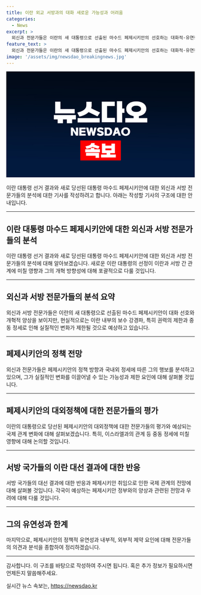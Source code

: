 ```yaml
---
title: 이란 외교 서방과의 대화 새로운 가능성과 어려움
categories:
  - News
excerpt: >
  외신과 전문가들은 이란의 새 대통령으로 선출된 마수드 페제시키안의 선호하는 대화적·유연한 입장에 주목하고 있다. 그러나 이란 대통령의 권한 한계와 보수강경파의 영향으로 실질적인 정책 변화에는 제약이 있다는 것이 전문가들의 진단이다. 페제시키안이 대화 촉진과 일부 사회 변화를 시도할 것으로 예상되지만, 실질적 변화는 보장되지 않을 것으로 예측되고 있다. 이란의 최고 지도자가 결정하는 정책에 따라 대통령의 영향력은 한정되며, 대통령의 강경한 보수적 입장을 보인 후보보다는 페제시키안을 서방 국가들이 더 선호한다는 평가가 나왔다.
feature_text: >
  외신과 전문가들은 이란의 새 대통령으로 선출된 마수드 페제시키안의 선호하는 대화적·유연한 입장에 주목하고 있다. 그러나 이란 대통령의 권한 한계와 보수강경파의 영향으로 실질적인 정책 변화에는 제약이 있다는 것이 전문가들의 진단이다. 페제시키안이 대화 촉진과 일부 사회 변화를 시도할 것으로 예상되지만, 실질적 변화는 보장되지 않을 것으로 예측되고 있다. 이란의 최고 지도자가 결정하는 정책에 따라 대통령의 영향력은 한정되며, 대통령의 강경한 보수적 입장을 보인 후보보다는 페제시키안을 서방 국가들이 더 선호한다는 평가가 나왔다.
image: '/assets/img/newsdao_breakingnews.jpg'
---
```


<p><img src="/assets/img/newsdao_breakingnews.jpg" alt="koreaapp 속보" /></p>

<p>이란 대통령 선거 결과와 새로 당선된 대통령 마수드 페제시키안에 대한 외신과 서방 전문가들의 분석에 대한 기사를 작성하려고 합니다. 아래는 작성할 기사의 구조에 대한 안내입니다.</p>

<hr />

<h2 data-ke-size="size26">이란 대통령 마수드 페제시키안에 대한 외신과 서방 전문가들의 분석</h2>

<p data-ke-size="size16">이란 대통령 선거 결과와 새로 당선된 대통령 마수드 페제시키안에 대한 외신과 서방 전문가들의 분석에 대해 알아보겠습니다. 새로운 이란 대통령의 선정이 이란과 서방 간 관계에 미칠 영향과 그의 개혁 방향성에 대해 포괄적으로 다룰 것입니다.</p>

<hr />

<h2 data-ke-size="size23">외신과 서방 전문가들의 분석 요약</h2>

<p data-ke-size="size16">외신과 서방 전문가들은 이란의 새 대통령으로 선출된 마수드 페제시키안이 대화 선호와 개혁적 양상을 보이지만, 현실적으로는 이란 내부의 보수 강경파, 특히 권력의 제한과 중동 정세로 인해 실질적인 변화가 제한될 것으로 예상하고 있습니다.</p>

<hr />

<h2 data-ke-size="size23">페제시키안의 정책 전망</h2>

<p data-ke-size="size16">외신과 전문가들은 페제시키안의 정책 방향과 국내외 정세에 따른 그의 행보를 분석하고 있으며, 그가 실질적인 변화를 이끌어낼 수 있는 가능성과 제한 요인에 대해 살펴볼 것입니다.</p>

<hr />

<h2 data-ke-size="size23">페제시키안의 대외정책에 대한 전문가들의 평가</h2>

<p data-ke-size="size16">이란의 대통령으로 당선된 페제시키안의 대외정책에 대한 전문가들의 평가와 예상되는 국제 관계 변화에 대해 살펴보겠습니다. 특히, 이스라엘과의 관계 등 중동 정세에 미칠 영향에 대해 논의할 것입니다.</p>

<hr />

<h2 data-ke-size="size23">서방 국가들의 이란 대선 결과에 대한 반응</h2>

<p data-ke-size="size16">서방 국가들의 대선 결과에 대한 반응과 페제시키안 취임으로 인한 국제 관계의 전망에 대해 살펴볼 것입니다. 각국이 예상하는 페제시키안 정부와의 양상과 관련된 전망과 우려에 대해 다룰 것입니다.</p>

<hr />

<h2 data-ke-size="size23">그의 유연성과 한계</h2>

<p data-ke-size="size16">마지막으로, 페제시키안의 정책적 유연성과 내부적, 외부적 제약 요인에 대해 전문가들의 의견과 분석을 종합하여 정리하겠습니다.</p>

<hr />

<p>감사합니다. 이 구조를 바탕으로 작성하여 주시면 됩니다. 혹은 추가 정보가 필요하시면 언제든지 말씀해주세요.</p>
실시간 뉴스 속보는, <a href="https://newsdao.kr" rel="dofollow">https://newsdao.kr</a>


